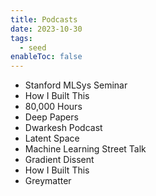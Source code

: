 ```yaml
---
title: Podcasts
date: 2023-10-30
tags:
  - seed
enableToc: false
---
```

- Stanford MLSys Seminar
- How I Built This
- 80,000 Hours
- Deep Papers
- Dwarkesh Podcast
- Latent Space
- Machine Learning Street Talk
- Gradient Dissent
- How I Built This
- Greymatter